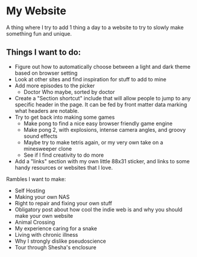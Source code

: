 # My Website

A thing where I try to add 1 thing a day to a website to try to slowly make something fun and unique.

## Things I want to do:

- Figure out how to automatically choose between a light and dark theme based on browser setting
- Look at other sites and find inspiration for stuff to add to mine
- Add more episodes to the picker
    - Doctor Who maybe, sorted by doctor
- Create a "Section shortcut" include that will allow people to jump to any specific header in the page. It can be fed by front matter data marking what headers are notable.
- Try to get back into making some games
    - Make pong to find a nice easy browser friendly game engine
    - Make pong 2, with explosions, intense camera angles, and groovy sound effects
    - Maybe try to make tetris again, or my very own take on a minesweeper clone
    - See if I find creativity to do more
- Add a "links" section with my own little 88x31 sticker, and links to some handy resources or websites that I love.

Rambles I want to make:

- Self Hosting
- Making your own NAS
- Right to repair and fixing your own stuff
- Obligatory post about how cool the indie web is and why you should make your own website
- Animal Crossing
- My experience caring for a snake
- Living with chronic illness
- Why I strongly dislike pseudoscience
- Tour through Shesha's enclosure

